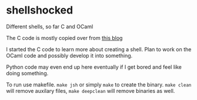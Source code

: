 # shellshocked
Different shells, so far C and OCaml

The C code is mostly copied over from [this blog](https://brennan.io/2015/01/16/write-a-shell-in-c/)

I started the C code to learn more about creating a shell. Plan to work on the OCaml code and possibly develop it into something.

Python code may even end up here eventually if I get bored and feel like doing something.

To run use makefile.
`make jsh` or simply `make` to create the binary.
`make clean` will remove auxilary files, `make deepclean` will remove binaries as well.
